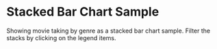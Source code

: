 # Stacked Bar Chart Sample #

Showing movie taking by genre as a stacked bar chart sample. Filter the stacks by clicking on the legend items.

